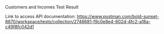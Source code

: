 Customers and Incomes Test Result

Link to access API documentation:
https://www.postman.com/bold-sunset-8670/workspace/tests/collection/2748681-f9c0e8e4-602d-4fc2-a18a-c49f8fc042d1

